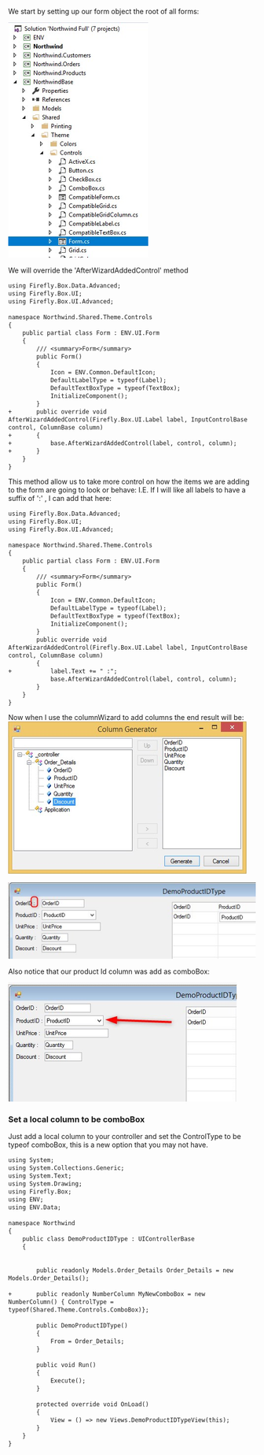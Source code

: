 ﻿

We start by setting up our form object the root of all forms:

![10](10.png)

We will override the 'AfterWizardAddedControl' method

```csdiff
using Firefly.Box.Data.Advanced;
using Firefly.Box.UI;
using Firefly.Box.UI.Advanced;

namespace Northwind.Shared.Theme.Controls
{
    public partial class Form : ENV.UI.Form 
    {
        /// <summary>Form</summary>
        public Form()
        {
            Icon = ENV.Common.DefaultIcon;
            DefaultLabelType = typeof(Label);
            DefaultTextBoxType = typeof(TextBox);
            InitializeComponent();
        }
+       public override void AfterWizardAddedControl(Firefly.Box.UI.Label label, InputControlBase control, ColumnBase column)
+       {
+           base.AfterWizardAddedControl(label, control, column);
+       }
    }
}
```

This method allow us to take more control on how the items we are adding to the form are going to look or behave:
I.E. If I will like all labels to have a suffix of ':' , I can add that here:

```csdiff
using Firefly.Box.Data.Advanced;
using Firefly.Box.UI;
using Firefly.Box.UI.Advanced;

namespace Northwind.Shared.Theme.Controls
{
    public partial class Form : ENV.UI.Form 
    {
        /// <summary>Form</summary>
        public Form()
        {
            Icon = ENV.Common.DefaultIcon;
            DefaultLabelType = typeof(Label);
            DefaultTextBoxType = typeof(TextBox);
            InitializeComponent();
        }
        public override void AfterWizardAddedControl(Firefly.Box.UI.Label label, InputControlBase control, ColumnBase column)
        {
+           label.Text += " :";
            base.AfterWizardAddedControl(label, control, column);
        }
    }
}
```

Now when I use the columnWizard to add columns the end result will be:
![20](20.png)

![30](30.png)

Also notice that our product Id column was add as comboBox:

![40](40.png)



### Set a local column to be comboBox

Just add a local column to your controller and set the ControlType to be typeof comboBox, this is a new option that you may not have.

```csdiff
using System;
using System.Collections.Generic;
using System.Text;
using System.Drawing;
using Firefly.Box;
using ENV;
using ENV.Data;

namespace Northwind
{
    public class DemoProductIDType : UIControllerBase
    {
        

        public readonly Models.Order_Details Order_Details = new Models.Order_Details();

+       public readonly NumberColumn MyNewComboBox = new NumberColumn() { ControlType = typeof(Shared.Theme.Controls.ComboBox)};

        public DemoProductIDType()
        {
            From = Order_Details;
        }

        public void Run()
        {
            Execute();
        }

        protected override void OnLoad()
        {
            View = () => new Views.DemoProductIDTypeView(this);
        }
    }
}
```

